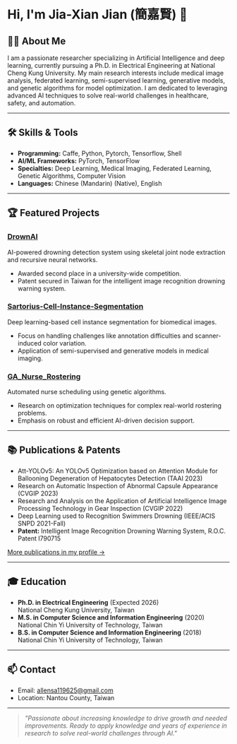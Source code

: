 # Hi, I'm Jia-Xian Jian (簡嘉賢) 👋

## 🧑‍🔬 About Me
I am a passionate researcher specializing in Artificial Intelligence and deep learning, currently pursuing a Ph.D. in Electrical Engineering at National Cheng Kung University. My main research interests include medical image analysis, federated learning, semi-supervised learning, generative models, and genetic algorithms for model optimization. I am dedicated to leveraging advanced AI techniques to solve real-world challenges in healthcare, safety, and automation.

---

## 🛠️ Skills & Tools
- **Programming:** Caffe, Python, Pytorch, Tensorflow, Shell
- **AI/ML Frameworks:** PyTorch, TensorFlow
- **Specialties:** Deep Learning, Medical Imaging, Federated Learning, Genetic Algorithms, Computer Vision
- **Languages:** Chinese (Mandarin) (Native), English

---

## 🏆 Featured Projects

### [DrownAI](https://github.com/JianJiaXian/DrownAI)
AI-powered drowning detection system using skeletal joint node extraction and recursive neural networks.
- Awarded second place in a university-wide competition.
- Patent secured in Taiwan for the intelligent image recognition drowning warning system.

### [Sartorius-Cell-Instance-Segmentation](https://github.com/JianJiaXian/Sartorius-Cell-Instance-Segmentation)
Deep learning-based cell instance segmentation for biomedical images.
- Focus on handling challenges like annotation difficulties and scanner-induced color variation.
- Application of semi-supervised and generative models in medical imaging.

### [GA_Nurse_Rostering](https://github.com/JianJiaXian/GA_Nurse_Rostering)
Automated nurse scheduling using genetic algorithms.
- Research on optimization techniques for complex real-world rostering problems.
- Emphasis on robust and efficient AI-driven decision support.

---

## 📚 Publications & Patents
- Att-YOLOv5: An YOLOv5 Optimization based on Attention Module for Ballooning Degeneration of Hepatocytes Detection (TAAI 2023)
- Research on Automatic Inspection of Abnormal Capsule Appearance (CVGIP 2023)
- Research and Analysis on the Application of Artificial Intelligence Image Processing Technology in Gear Inspection (CVGIP 2022)
- Deep Learning used to Recognition Swimmers Drowning (IEEE/ACIS SNPD 2021-Fall)
- **Patent:** Intelligent Image Recognition Drowning Warning System, R.O.C. Patent I790715

[More publications in my profile →](https://github.com/JianJiaXian/publications.md)

---

## 🎓 Education
- **Ph.D. in Electrical Engineering** (Expected 2026)  
  National Cheng Kung University, Taiwan
- **M.S. in Computer Science and Information Engineering** (2020)  
  National Chin Yi University of Technology, Taiwan
- **B.S. in Computer Science and Information Engineering** (2018)  
  National Chin Yi University of Technology, Taiwan

---

## 📫 Contact
- Email: allensa119625@gmail.com
- Location: Nantou County, Taiwan

---

> _"Passionate about increasing knowledge to drive growth and needed improvements. Ready to apply knowledge and years of experience in research to solve real-world challenges through AI."_

